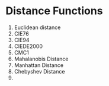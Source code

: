 # Distance Functions

1. Euclidean distance
2. CIE76
3. CIE94
4. CIEDE2000
5. CMC1
6. Mahalanobis Distance
7. Manhattan Distance
8. Chebyshev Distance
9. 